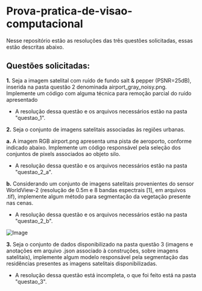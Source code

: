 # Prova-pratica-de-visao-computacional

Nesse repositório estão as resoluções das três questões solicitadas, essas estão descritas abaixo.

## Questões solicitadas: 

**1.**	Seja a imagem satelital com ruído de fundo salt & pepper (PSNR=25dB), inserida na pasta questão 2 denominada airport_gray_noisy.png. Implemente um código com alguma técnica para remoção parcial do ruído apresentado

- A resolução dessa questão e os arquivos necessários estão na pasta "questao_1".

**2.**	Seja o conjunto de imagens satelitais associadas às regiões urbanas.

**a.**	A imagem RGB airport.png apresenta uma pista de aeroporto, conforme indicado abaixo. Implemente um código responsável pela seleção dos conjuntos de pixels associados ao objeto silo.

- A resolução dessa questão e os arquivos necessários estão na pasta "questao_2_a".

**b.**	Considerando um conjunto de imagens satelitais provenientes do sensor WorldView-2 (resolução de 0.5m e 8 bandas espectrais [1], em arquivos .tif), implemente algum método para segmentação da vegetação presente nas cenas.

- A resolução dessa questão e os arquivos necessários estão na pasta "questao_2_b".

![Image](https://github.com/users/krol08/projects/2/assets/18285251/4ab5ae79-896d-4b68-b7c3-11d13d14b119)



**3.**	Seja o conjunto de dados disponibilizado na pasta questão 3 (imagens e anotações em arquivo .json associado à construções, sobre imagens satelitais), implemente algum modelo responsável pela segmentação das residências presentes as imagens satelitais disponibilizadas.

- A resolução dessa questão está incompleta, o que foi feito está na pasta "questao_3".
